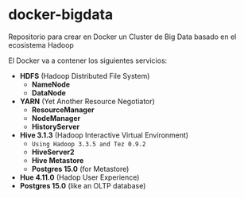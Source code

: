 # docker-bigdata
Repositorio para crear en Docker un Cluster de Big Data basado en el ecosistema Hadoop

El Docker va a contener los siguientes servicios:
* **HDFS** (Hadoop Distributed File System)
    * **NameNode**
    * **DataNode**
* **YARN** (Yet Another Resource Negotiator)
    * **ResourceManager**
    * **NodeManager**
    * **HistoryServer**
* **Hive 3.1.3** (Hadoop Interactive Virtual Environment)
    * `Using Hadoop 3.3.5 and Tez 0.9.2`
    * **HiveServer2**
    * **Hive Metastore**
    * **Postgres 15.0** (for Metastore)
* **Hue 4.11.0** (Hadop User Experience)
* **Postgres 15.0** (like an OLTP database)
<!-- * **Spark**
    * **Master**
    * **Worker** -->
<!-- * Zeppelin -->
<!-- * Kafka -->
<!-- * Zookeeper -->
<!-- * HBase -->
<!-- * Phoenix -->
<!-- * Sqoop -->
<!-- * Oozie -->
<!-- * Flume -->
<!-- * MongoDB -->
<!-- * MySQL -->
<!-- * Cassandra -->
